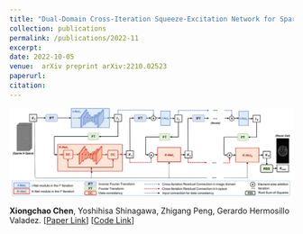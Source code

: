 ```yaml
---
title: "Dual-Domain Cross-Iteration Squeeze-Excitation Network for Sparse Reconstruction of Brain MRI"
collection: publications
permalink: /publications/2022-11
excerpt: 
date: 2022-10-05
venue:  arXiv preprint arXiv:2210.02523
paperurl:  
citation: 
---
```

<!-- ![](../figures/2022-arXiv1-Chen.png)   -->

<p align="center">
  <img width="750" src="../figures/2022-arXiv1-Chen.png">
</p>

**Xiongchao Chen**, Yoshihisa Shinagawa, Zhigang Peng, Gerardo Hermosillo Valadez. [[Paper Link](https://arxiv.org/abs/2210.02523)] [[Code Link](https://github.com/XiongchaoChen/DD-CSENet)]  
